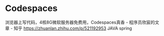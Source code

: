 # Codespaces


浏览器上写代码，4核8G微软服务器免费用，Codespaces真香 - 程序员欣宸的文章 - 知乎
https://zhuanlan.zhihu.com/p/521192953 JAVA spring



























